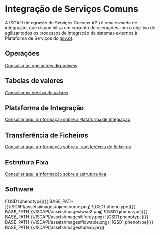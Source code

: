 ﻿# Integração de Serviços Comuns
A ISCAPI (Integração de Serviços Comuns API) é uma camada de integração, que disponibiliza um conjunto de operações com o objetivo de agilizar todos os processos de integração de sistemas externos à Plataforma de Serviços do [gov.pt](https://www.gov.pt/).

## Operações
[Consultar as operações disponíveis](operacoes)

## Tabelas de valores
[Consultar as tabelas de valores](tabeladevalores)

## Plataforma de Integração
[Consultar aqui a informação sobre a Plataforma de Integração](iap)

## Transferência de Ficheiros
[Consultar aqui a informação sobre a transferência de ficheiros](largefiles)

## Estrutura Fixa
[Consultar aqui a informação sobre a estrutura fixa](estruturafixa)

## Software
![GSD1 phenotype]({{ BASE_PATH }}/ISCAPI/assets/images/opensource.png)
![GSD1 phenotype]({{ BASE_PATH }}/ISCAPI/assets/images/wso2.png)
![GSD1 phenotype]({{ BASE_PATH }}/ISCAPI/assets/images/liferay.png)
![GSD1 phenotype]({{ BASE_PATH }}/ISCAPI/assets/images/flowable.png)
![GSD1 phenotype]({{ BASE_PATH }}/ISCAPI/assets/images/tuleap.png)
